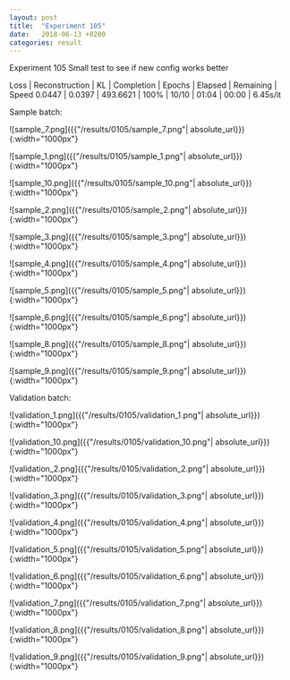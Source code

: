 ```yaml
---
layout: post
title:  "Experiment 105"
date:   2018-06-13 +0200
categories: result
---
```

Experiment 105
Small test to see if new config works better

Loss | Reconstruction | KL | Completion | Epochs | Elapsed | Remaining | Speed
0.0447 | 0.0397 | 493.6621 | 100% | 10/10 | 01:04 | 00:00 | 6.45s/it



Sample batch:

![sample_7.png]({{"/results/0105/sample_7.png"| absolute_url}}){:width="1000px"}

![sample_1.png]({{"/results/0105/sample_1.png"| absolute_url}}){:width="1000px"}

![sample_10.png]({{"/results/0105/sample_10.png"| absolute_url}}){:width="1000px"}

![sample_2.png]({{"/results/0105/sample_2.png"| absolute_url}}){:width="1000px"}

![sample_3.png]({{"/results/0105/sample_3.png"| absolute_url}}){:width="1000px"}

![sample_4.png]({{"/results/0105/sample_4.png"| absolute_url}}){:width="1000px"}

![sample_5.png]({{"/results/0105/sample_5.png"| absolute_url}}){:width="1000px"}

![sample_6.png]({{"/results/0105/sample_6.png"| absolute_url}}){:width="1000px"}

![sample_8.png]({{"/results/0105/sample_8.png"| absolute_url}}){:width="1000px"}

![sample_9.png]({{"/results/0105/sample_9.png"| absolute_url}}){:width="1000px"}

Validation batch:

![validation_1.png]({{"/results/0105/validation_1.png"| absolute_url}}){:width="1000px"}

![validation_10.png]({{"/results/0105/validation_10.png"| absolute_url}}){:width="1000px"}

![validation_2.png]({{"/results/0105/validation_2.png"| absolute_url}}){:width="1000px"}

![validation_3.png]({{"/results/0105/validation_3.png"| absolute_url}}){:width="1000px"}

![validation_4.png]({{"/results/0105/validation_4.png"| absolute_url}}){:width="1000px"}

![validation_5.png]({{"/results/0105/validation_5.png"| absolute_url}}){:width="1000px"}

![validation_6.png]({{"/results/0105/validation_6.png"| absolute_url}}){:width="1000px"}

![validation_7.png]({{"/results/0105/validation_7.png"| absolute_url}}){:width="1000px"}

![validation_8.png]({{"/results/0105/validation_8.png"| absolute_url}}){:width="1000px"}

![validation_9.png]({{"/results/0105/validation_9.png"| absolute_url}}){:width="1000px"}
